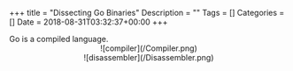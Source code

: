 +++
title = "Dissecting Go Binaries"
Description = ""
Tags = []
Categories = []
Date = 2018-08-31T03:32:37+00:00
+++

<div>
Go is a compiled language. 
</div>

<center> ![compiler](/Compiler.png) </center>


<center> ![disassembler](/Disassembler.png) </center>